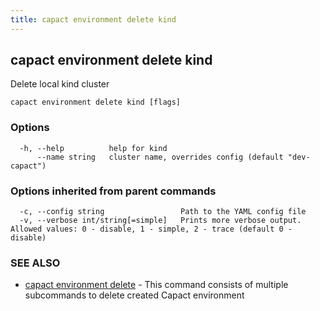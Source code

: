 ```yaml
---
title: capact environment delete kind
---
```


## capact environment delete kind

Delete local kind cluster

```
capact environment delete kind [flags]
```

### Options

```
  -h, --help          help for kind
      --name string   cluster name, overrides config (default "dev-capact")
```

### Options inherited from parent commands

```
  -c, --config string                 Path to the YAML config file
  -v, --verbose int/string[=simple]   Prints more verbose output. Allowed values: 0 - disable, 1 - simple, 2 - trace (default 0 - disable)
```

### SEE ALSO

* [capact environment delete](capact_environment_delete.md)	 - This command consists of multiple subcommands to delete created Capact environment

